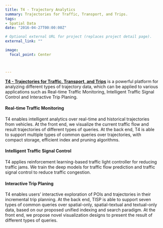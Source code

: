 ```yaml
---
title: T4 - Trajectory Analytics
summary: Trajectories for Traffic, Transport, and Trips.
tags:
- Spatial Data
date: "2016-04-27T00:00:00Z"

# Optional external URL for project (replaces project detail page).
external_link: ""

image:
  focal_point: Center



---
```


[**T4 - Trajectories for Traffic, Transport, and Trips**](https://t4research.github.io/) is a powerful platform for analyzing different types of trajectory data, which can be applied to various applications such as Real-time Traffic Monitoring, Intelligent Traffic Signal Control and Interactive Trip Planing.

#### Real-time Traffic Monitoring
T4 enables intelligent analytics over real-time and historical trajectories from vehicles. At the front end, we visualize the current traffic flow and result trajectories of different types of queries. At the back end, T4 is able to support multiple types of common queries over trajectories, with compact storage, efficient index and pruning algorithms.

#### Intelligent Traffic Signal Control
T4 applies reinforcement learning-based traffic light controller for reducing traffic jams. We train the deep models for traffic flow prediction and traffic signal control to reduce traffic congestion.

#### Interactive Trip Planing
T4 enables users’ interactive exploration of POIs and trajectories in their incremental trip planning. At the back end, TISP is able to support seven types of common queries over spatial-only, spatial-textual and textual-only data, based on our proposed unified indexing and search paradigm. At the front end, we propose novel visualization designs to present the result of different types of queries.
